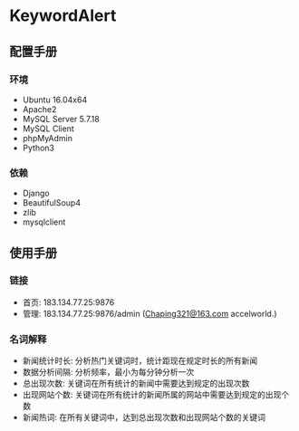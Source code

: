# KeywordAlert

## 配置手册

### 环境
- Ubuntu 16.04x64
- Apache2
- MySQL Server 5.7.18
- MySQL Client
- phpMyAdmin
- Python3

### 依赖
- Django
- BeautifulSoup4
- zlib
- mysqlclient

## 使用手册

### 链接
- 首页: 183.134.77.25:9876
- 管理: 183.134.77.25:9876/admin (Chaping321@163.com accelworld.)

### 名词解释
- 新闻统计时长: 分析热门关键词时，统计距现在规定时长的所有新闻
- 数据分析间隔: 分析频率，最小为每分钟分析一次
- 总出现次数: 关键词在所有统计的新闻中需要达到规定的出现次数
- 出现网站个数: 关键词在所有统计的新闻所属的网站中需要达到规定的出现个数
- 新闻热词: 在所有关键词中，达到总出现次数和出现网站个数的关键词